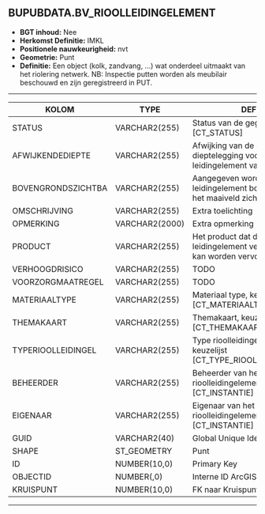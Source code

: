 ﻿## BUPUBDATA.BV_RIOOLLEIDINGELEMENT


* __BGT inhoud:__ Nee
* __Herkomst Definitie:__ IMKL
* __Positionele nauwkeurigheid:__ nvt
* __Geometrie:__ Punt
* __Definitie:__ Een object (kolk, zandvang, ...) wat onderdeel uitmaakt van het riolering netwerk. NB: Inspectie putten worden als meubilair beschouwd en zijn geregistreerd in PUT.



***

|KOLOM                               |TYPE              |DEFINITIE|
|------                              |----              |-----    |
|STATUS                              |VARCHAR2(255)     |Status van de gegevens, keuzelijst [CT_STATUS]|
|AFWIJKENDEDIEPTE                    |VARCHAR2(255)     |Afwijking van de gangbare dieptelegging voor een leidingelement van dit thema|
|BOVENGRONDSZICHTBA                  |VARCHAR2(255)     |Aangegeven wordt of het leidingelement bovengronds vanaf het maaiveld zichtbaar is|
|OMSCHRIJVING                        |VARCHAR2(255)     |Extra toelichting|
|OPMERKING                           |VARCHAR2(2000)    |Extra opmerking|
|PRODUCT                             |VARCHAR2(255)     |Het product dat door het leidingelement vervoerd wordt of kan worden vervoerd|
|VERHOOGDRISICO                      |VARCHAR2(255)     |TODO|
|VOORZORGMAATREGEL                   |VARCHAR2(255)     |TODO|
|MATERIAALTYPE                       |VARCHAR2(255)     |Materiaal type, keuzelijst [CT_MATERIAALTYPE]|
|THEMAKAART                          |VARCHAR2(255)     |Themakaart, keuzelijst [CT_THEMAKAART]|
|TYPERIOOLLEIDINGEL                  |VARCHAR2(255)     |Type rioolleidingelement waarde, keuzelijst [CT_TYPE_RIOOLLEIDINGELEMENT]|
|BEHEERDER                           |VARCHAR2(255)     |Beheerder van het rioolleidingelement, keuzelijst [CT_INSTANTIE]|
|EIGENAAR                            |VARCHAR2(255)     |Eigenaar van het rioolleidingelement, keuzelijst [CT_INSTANTIE]|
|GUID                                |VARCHAR2(40)      |Global Unique Identifier|
|SHAPE                          |ST_GEOMETRY      |Punt|
|ID                                  |NUMBER(10,0)      |Primary Key|
|OBJECTID                            |NUMBER(,0)        |Interne ID ArcGIS|
|KRUISPUNT                           |NUMBER(10,0)      |FK naar Kruispunt|


***
